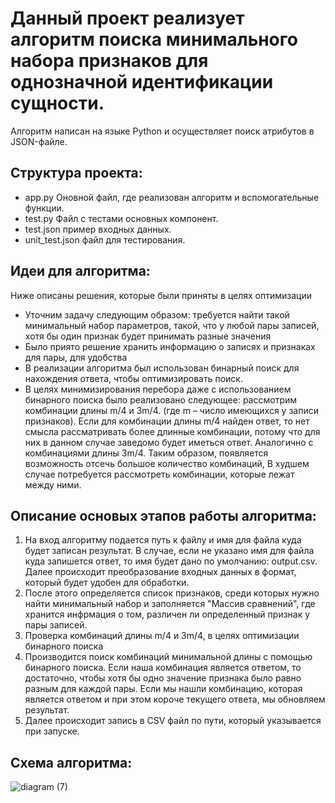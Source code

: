 # Данный проект реализует алгоритм поиска минимального набора признаков для однозначной идентификации сущности.
  Алгоритм написан на языке Python и осуществляет поиск атрибутов в JSON-файле.
## Структура проекта:
- app.py Оновной файл, где реализован алгоритм и вспомогательные функции.
- test.py Файл с тестами основных компонент.
- test.json пример входных данных.
- unit_test.json файл для тестирования.
## Идеи для алгоритма:
Ниже описаны решения, которые были приняты в целях оптимизации
- Уточним задачу следующим образом: требуется найти такой минимальный набор параметров, такой, что у любой пары записей, хотя бы один признак будет принимать разные значения
- Было приято решение хранить информацию о записях и признаках для пары, для удобства
- В реализации алгоритма был использован бинарный поиск для нахождения ответа, чтобы оптимизировать поиск. 
- В целях минимизирования перебора даже с использованием бинарного поиска было реализовано следующее: рассмотрим комбинации длины m/4 и 3m/4. (где m – число имеющихся у записи признаков).
Если для комбинации длины m/4 найден ответ, то нет смысла рассматривать более длинные комбинации, потому что для них в данном случае заведомо будет иметься ответ. Аналогично с комбинациями длины 3m/4. Таким образом, появляется возможность отсечь большое количество комбинаций, 
В худшем случае потребуется рассмотреть комбинации, которые лежат между ними. 
## Описание основых этапов работы алгоритма:
1. На вход алгоритму подается путь к файлу и имя для файла куда будет записан результат. В случае, если не указано имя для файла куда запишется ответ, то имя будет дано по умолчанию: output.csv. Далее происходит преобразование входных данных в формат, который будет удобен для обработки.
2. После этого определяется список признаков, среди которых нужно найти минимальный набор и заполняется "Массив сравнений", где хранится инфрмация о том, различен ли определенный признак у пары записей.
3. Проверка комбинаций длины m/4 и 3m/4, в целях оптимизации бинарного поиска
4. Производится поиск комбинаций минимальной длины с помощью бинарного поиска. Если наша комбинация является ответом, то достаточно, чтобы хотя бы одно значение признака было равно разным для каждой пары. Если мы нашли комбинацию, которая является ответом и при этом короче текущего ответа, мы обновляем результат.
5. Далее происходит запись в CSV файл по пути, который указывается при запуске.

## Схема алгоритма:
![diagram (7)](https://github.com/user-attachments/assets/db35d399-16ce-4d2c-a13e-dd5c763ffa5c)






